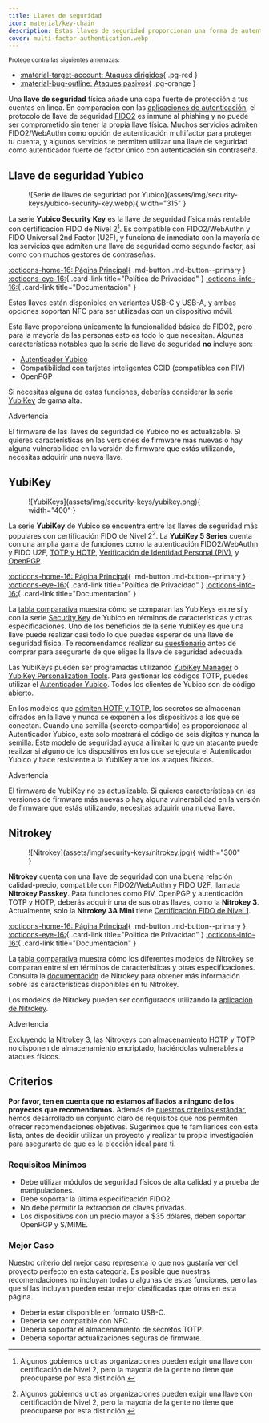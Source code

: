 ```yaml
---
title: Llaves de seguridad
icon: material/key-chain
description: Estas llaves de seguridad proporcionan una forma de autenticación inmune al phishing para las cuentas que lo admiten.
cover: multi-factor-authentication.webp
---
```


<small>Protege contra las siguientes amenazas:</small>

- [:material-target-account: Ataques dirigidos](basics/common-threats.md#attacks-against-specific-individuals){ .pg-red }
- [:material-bug-outline: Ataques pasivos](basics/common-threats.md#security-and-privacy){ .pg-orange }

Una **llave de seguridad** física añade una capa fuerte de protección a tus cuentas en línea. En comparación con las [aplicaciones de autenticación](multi-factor-authentication.md), el protocolo de llave de seguridad [FIDO2](basics/multi-factor-authentication.md#fido-fast-identity-online) es inmune al phishing y no puede ser comprometido sin tener la propia llave física. Muchos servicios admiten FIDO2/WebAuthn como opción de autenticación multifactor para proteger tu cuenta, y algunos servicios te permiten utilizar una llave de seguridad como autenticador fuerte de factor único con autenticación sin contraseña.

## Llave de seguridad Yubico

<div class="admonition recommendation" markdown>

<figure markdown="span">  ![Serie de llaves de seguridad por Yubico](assets/img/security-keys/yubico-security-key.webp){ width="315" }</figure>

La serie **Yubico Security Key** es la llave de seguridad física más rentable con certificación FIDO de Nivel 2[^1]. Es compatible con FIDO2/WebAuthn y FIDO Universal 2nd Factor (U2F), y funciona de inmediato con la mayoría de los servicios que admiten una llave de seguridad como segundo factor, así como con muchos gestores de contraseñas.

[:octicons-home-16: Página Principal](https://yubico.com/products/security-key){ .md-button .md-button--primary }
[:octicons-eye-16:](https://yubico.com/support/terms-conditions/privacy-notice){ .card-link title="Política de Privacidad" }
[:octicons-info-16:](https://docs.yubico.com){ .card-link title="Documentación" }

</details>

</div>

Estas llaves están disponibles en variantes USB-C y USB-A, y ambas opciones soportan NFC para ser utilizadas con un dispositivo móvil.

Esta llave proporciona únicamente la funcionalidad básica de FIDO2, pero para la mayoría de las personas esto es todo lo que necesitan. Algunas características notables que la serie de llave de seguridad **no** incluye son:

- [Autenticador Yubico](https://yubico.com/products/yubico-authenticator)
- Compatibilidad con tarjetas inteligentes CCID (compatibles con PIV)
- OpenPGP

Si necesitas alguna de estas funciones, deberías considerar la serie [YubiKey](#yubikey) de gama alta.

<div class="admonition warning" markdown>
<p class="admonition-title">Advertencia</p>

El firmware de las llaves de seguridad de Yubico no es actualizable. Si quieres características en las versiones de firmware más nuevas o hay alguna vulnerabilidad en la versión de firmware que estás utilizando, necesitas adquirir una nueva llave.

</div>

## YubiKey

<div class="admonition recommendation" markdown>

<figure markdown="span">  ![YubiKeys](assets/img/security-keys/yubikey.png){ width="400" }</figure>

La serie **YubiKey** de Yubico se encuentra entre las llaves de seguridad más populares con certificación FIDO de Nivel 2[^1]. La **YubiKey 5 Series** cuenta con una amplia gama de funciones como la autenticación FIDO2/WebAuthn y FIDO U2F, [TOTP y HOTP](https://developers.yubico.com/OATH), [Verificación de Identidad Personal (PIV)](https://developers.yubico.com/PIV), y [OpenPGP](https://developers.yubico.com/PGP).

[:octicons-home-16: Página Principal](https://yubico.com/products/yubikey-5-overview){ .md-button .md-button--primary }
[:octicons-eye-16:](https://yubico.com/support/terms-conditions/privacy-notice){ .card-link title="Política de Privacidad" }
[:octicons-info-16:](https://docs.yubico.com){ .card-link title="Documentación" }

</details>

</div>

La [tabla comparativa](https://yubico.com/store/compare) muestra cómo se comparan las YubiKeys entre sí y con la serie [Security Key](#yubico-security-key) de Yubico en términos de características y otras especificaciones. Uno de los beneficios de la serie YubiKey es que una llave puede realizar casi todo lo que puedes esperar de una llave de seguridad física. Te recomendamos realizar su [cuestionario](https://yubico.com/quiz) antes de comprar para asegurarte de que eliges la llave de seguridad adecuada.

Las YubiKeys pueden ser programadas utilizando [YubiKey Manager](https://yubico.com/support/download/yubikey-manager) o [YubiKey Personalization Tools](https://yubico.com/support/download/yubikey-personalization-tools). Para gestionar los códigos TOTP, puedes utilizar el [Autenticador Yubico](https://yubico.com/products/yubico-authenticator). Todos los clientes de Yubico son de código abierto.

En los modelos que [admiten HOTP y TOTP](https://support.yubico.com/hc/articles/360013790319-How-many-accounts-can-I-register-my-YubiKey-with), los secretos se almacenan cifrados en la llave y nunca se exponen a los dispositivos a los que se conectan. Cuando una semilla (secreto compartido) es proporcionada al Autenticador Yubico, este solo mostrará el código de seis dígitos y nunca la semilla. Este modelo de seguridad ayuda a limitar lo que un atacante puede reailzar si alguno de los dispositivos en los que se ejecuta el Autenticador Yubico y hace resistente a la YubiKey ante los ataques físicos.

<div class="admonition warning" markdown>
<p class="admonition-title">Advertencia</p>

El firmware de YubiKey no es actualizable. Si quieres características en las versiones de firmware más nuevas o hay alguna vulnerabilidad en la versión de firmware que estás utilizando, necesitas adquirir una nueva llave.

</div>

## Nitrokey

<div class="admonition recommendation" markdown>

<figure markdown="span">  ![Nitrokey](assets/img/security-keys/nitrokey.jpg){ width="300" }</figure>

**Nitrokey** cuenta con una llave de seguridad con una buena relación calidad-precio, compatible con FIDO2/WebAuthn y FIDO U2F, llamada **Nitrokey Passkey**. Para funciones como PIV, OpenPGP y autenticación TOTP y HOTP, deberás adquirir una de sus otras llaves, como la **Nitrokey 3**. Actualmente, solo la **Nitrokey 3A Mini** tiene [Certificación FIDO de Nivel 1](https://nitrokey.com/news/2024/nitrokey-3a-mini-receives-official-fido2-certification).

[:octicons-home-16: Página Principal](https://nitrokey.com){ .md-button .md-button--primary }
[:octicons-eye-16:](https://nitrokey.com/data-privacy-policy){ .card-link title="Politica de Privacidad" }
[:octicons-info-16:](https://docs.nitrokey.com){ .card-link title="Documentación" }

</details>

</div>

La [tabla comparativa](https://nitrokey.com/products/nitrokeys#:~:text=The%20Nitrokey%20Family) muestra cómo los diferentes modelos de Nitrokey se comparan entre sí en términos de características y otras especificaciones. Consulta la [documentación](https://docs.nitrokey.com/nitrokeys/features) de Nitrokey para obtener más información sobre las características disponibles en tu Nitrokey.

Los modelos de Nitrokey pueden ser configurados utilizando la [aplicación de Nitrokey](https://nitrokey.com/download).

<div class="admonition warning" markdown>
<p class="admonition-title">Advertencia</p>

Excluyendo la Nitrokey 3, las Nitrokeys con almacenamiento HOTP y TOTP no disponen de almacenamiento encriptado, haciéndolas vulnerables a ataques físicos.

</div>

## Criterios

**Por favor, ten en cuenta que no estamos afiliados a ninguno de los proyectos que recomendamos.** Además de [nuestros criterios estándar](about/criteria.md), hemos desarrollado un conjunto claro de requisitos que nos permiten ofrecer recomendaciones objetivas. Sugerimos que te familiarices con esta lista, antes de decidir utilizar un proyecto y realizar tu propia investigación para asegurarte de que es la elección ideal para ti.

### Requisitos Mínimos

- Debe utilizar módulos de seguridad físicos de alta calidad y a prueba de manipulaciones.
- Debe soportar la última especificación FIDO2.
- No debe permitir la extracción de claves privadas.
- Los dispositivos con un precio mayor a $35 dólares, deben soportar OpenPGP y S/MIME.

### Mejor Caso

Nuestro criterio del mejor caso representa lo que nos gustaría ver del proyecto perfecto en esta categoría. Es posible que nuestras recomendaciones no incluyan todas o algunas de estas funciones, pero las que sí las incluyan pueden estar mejor clasificadas que otras en esta página.

- Debería estar disponible en formato USB-C.
- Debería ser compatible con NFC.
- Debería soportar el almacenamiento de secretos TOTP.
- Debería soportar actualizaciones seguras de firmware.

[^1]: Algunos gobiernos u otras organizaciones pueden exigir una llave con certificación de Nivel 2, pero la mayoría de la gente no tiene que preocuparse por esta distinción.
